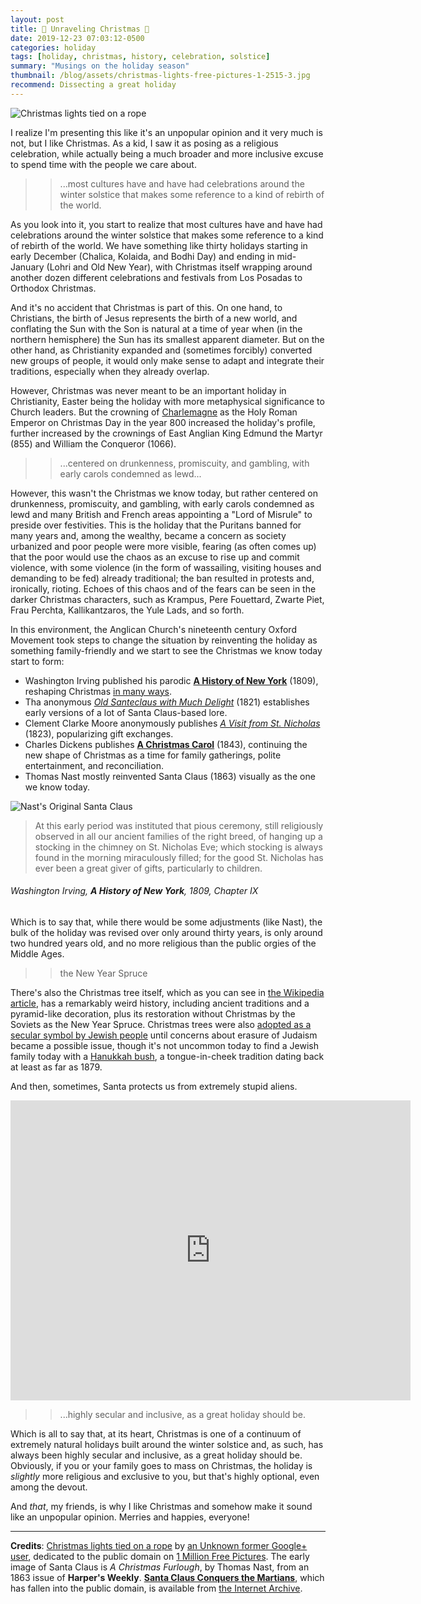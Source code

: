 ```yaml
---
layout: post
title: 🎄 Unraveling Christmas 🎄
date: 2019-12-23 07:03:12-0500
categories: holiday
tags: [holiday, christmas, history, celebration, solstice]
summary: "Musings on the holiday season"
thumbnail: /blog/assets/christmas-lights-free-pictures-1-2515-3.jpg
recommend: Dissecting a great holiday
---
```


![Christmas lights tied on a rope](/blog/assets/christmas-lights-free-pictures-1-2515-3.jpg "Christmas lights")

I realize I'm presenting this like it's an unpopular opinion and it very much is not, but I like Christmas.  As a kid, I saw it as posing as a religious celebration, while actually being a much broader and more inclusive excuse to spend time with the people we care about.

 > > ...most cultures have and have had celebrations around the winter solstice that makes some reference to a kind of rebirth of the world.

As you look into it, you start to realize that most cultures have and have had celebrations around the winter solstice that makes some reference to a kind of rebirth of the world.  We have something like thirty holidays starting in early December (Chalica, Kolaida, and Bodhi Day) and ending in mid-January (Lohri and Old New Year), with Christmas itself wrapping around another dozen different celebrations and festivals from Los Posadas to Orthodox Christmas.

And it's no accident that Christmas is part of this.  On one hand, to Christians, the birth of Jesus represents the birth of a new world, and conflating the Sun with the Son is natural at a time of year when (in the northern hemisphere) the Sun has its smallest apparent diameter.  But on the other hand, as Christianity expanded and (sometimes forcibly) converted new groups of people, it would only make sense to adapt and integrate their traditions, especially when they already overlap.

However, Christmas was never meant to be an important holiday in Christianity, Easter being the holiday with more metaphysical significance to Church leaders.  But the crowning of [Charlemagne](https://en.wikipedia.org/wiki/Charlemagne) as the Holy Roman Emperor on Christmas Day in the year 800 increased the holiday's profile, further increased by the crownings of East Anglian King Edmund the Martyr (855) and William the Conqueror (1066).

 > > ...centered on drunkenness, promiscuity, and gambling, with early carols condemned as lewd...

However, this wasn't the Christmas we know today, but rather centered on drunkenness, promiscuity, and gambling, with early carols condemned as lewd and many British and French areas appointing a "Lord of Misrule" to preside over festivities.  This is the holiday that the Puritans banned for many years and, among the wealthy, became a concern as society urbanized and poor people were more visible, fearing (as often comes up) that the poor would use the chaos as an excuse to rise up and commit violence, with some violence (in the form of wassailing, visiting houses and demanding to be fed) already traditional; the ban resulted in protests and, ironically, rioting.  Echoes of this chaos and of the fears can be seen in the darker Christmas characters, such as Krampus, Pere Fouettard, Zwarte Piet, Frau Perchta, Kallikantzaros, the Yule Lads, and so forth.

In this environment, the Anglican Church's nineteenth century Oxford Movement took steps to change the situation by reinventing the holiday as something family-friendly and we start to see the Christmas we know today start to form:

 * Washington Irving published his parodic [**A History of New York**](https://www.gutenberg.org/files/13042/13042-h/13042-h.htm) (1809), reshaping Christmas [in many ways](https://www.neh.gov/humanities/2016/fall/feature/how-washington-irving-shaped-christmas-in-america).
 * Tha anonymous [*Old Santeclaus with Much Delight*](https://en.wikipedia.org/wiki/Old_Santeclaus_with_Much_Delight) (1821) establishes early versions of a lot of Santa Claus-based lore.
 * Clement Clarke Moore anonymously publishes [*A Visit from St. Nicholas*](https://en.wikisource.org/wiki/Troy_Sentinel/1823/12/23/Account_of_a_Visit_from_St._Nicholas) (1823), popularizing gift exchanges.
 * Charles Dickens publishes [**A Christmas Carol**](https://en.wikisource.org/wiki/A_Christmas_Carol_(Dickens,_1843)) (1843), continuing the new shape of Christmas as a time for family gatherings, polite entertainment, and reconciliation.
 * Thomas Nast mostly reinvented Santa Claus (1863) visually as the one we know today.

![Nast's Original Santa Claus](/blog/assets/8261713052_f93056fab0_o.jpg)

 > At this early period was instituted that pious ceremony, still religiously observed in all our ancient families of the right breed, of hanging up a stocking in the chimney on St. Nicholas Eve; which stocking is always found in the morning miraculously filled; for the good St. Nicholas has ever been a great giver of gifts, particularly to children.

###### Washington Irving, **A History of New York**, 1809, Chapter IX

Which is to say that, while there would be some adjustments (like Nast), the bulk of the holiday was revised over only around thirty years, is only around two hundred years old, and no more religious than the public orgies of the Middle Ages.

 > > the New Year Spruce

There's also the Christmas tree itself, which as you can see in [the Wikipedia article](https://en.wikipedia.org/wiki/Christmas_tree), has a remarkably weird history, including ancient traditions and a pyramid-like decoration, plus its restoration without Christmas by the Soviets as the New Year Spruce.  Christmas trees were also [adopted as a secular symbol by Jewish people](https://www.futurity.org/christmas-tress-in-jewish-homes-history2234982-2/) until concerns about erasure of Judaism became a possible issue, though it's not uncommon today to find a Jewish family today with a [Hanukkah bush](https://en.wikipedia.org/wiki/Hanukkah_bush), a tongue-in-cheek tradition dating back at least as far as 1879.

And then, sometimes, Santa protects us from extremely stupid aliens.

<iframe src="https://archive.org/embed/SantaClausConquersTheMartians1964_201705" width="640" height="480" frameborder="0" webkitallowfullscreen="true" mozallowfullscreen="true" allowfullscreen></iframe>

 > > ...highly secular and inclusive, as a great holiday should be.

Which is all to say that, at its heart, Christmas is one of a continuum of extremely natural holidays built around the winter solstice and, as such, has always been highly secular and inclusive, as a great holiday should be.  Obviously, if you or your family goes to mass on Christmas, the holiday is *slightly* more religious and exclusive to you, but that's highly optional, even among the devout.

And *that*, my friends, is why I like Christmas and somehow make it sound like an unpopular opinion.  Merries and happies, everyone!

* * *

**Credits**:  [Christmas lights tied on a rope](https://www.1millionfreepictures.com/2013/12/2-christmas-lights-free-pictures-2515.html) by [an Unknown former Google+ user](https://plus.google.com/116074968591568480442), dedicated to the public domain on [1 Million Free Pictures](https://www.1millionfreepictures.com/).  The early image of Santa Claus is *A Christmas Furlough*, by Thomas Nast, from an 1863 issue of **Harper's Weekly**.  [**Santa Claus Conquers the Martians**](https://en.wikipedia.org/wiki/Santa_Claus_Conquers_the_Martians), which has fallen into the public domain, is available from [the Internet Archive](https://archive.org/details/SantaClausConquersTheMartians1964_201705).
